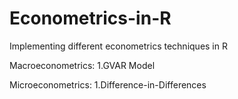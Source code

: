 # Econometrics-in-R

Implementing different econometrics techniques in R

Macroeconometrics:
1.GVAR Model

Microeconometrics:
1.Difference-in-Differences 

